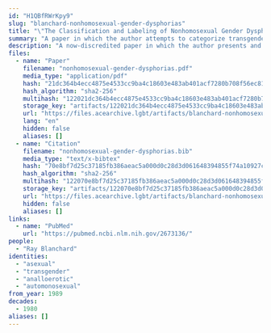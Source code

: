 ```yaml
---
id: "H1QBfRWrKpy9"
slug: "blanchard-nonhomosexual-gender-dysphorias"
title: "\"The Classification and Labeling of Nonhomosexual Gender Dysphorias\""
summary: "A paper in which the author attempts to categorize transgender people by their sexual orientation, including asexuals"
description: "A now-discredited paper in which the author presents and unsubstantiated typology of transgender people categorizing them by their sexual orientation. This typology includes \"analloerotics,\" who can be subclassified as \"automonosexual\" or \"asexual.\" (CW: transphobia, misgendering, pathologizing trans people, perpetuating stereotypes of trans people)"
files:
  - name: "Paper"
    filename: "nonhomosexual-gender-dysphorias.pdf"
    media_type: "application/pdf"
    hash: "21dc364b4ecc4875e4533cc9ba4c18603e483ab401acf7280b708f56ec811e91"
    hash_algorithm: "sha2-256"
    multihash: "122021dc364b4ecc4875e4533cc9ba4c18603e483ab401acf7280b708f56ec811e91"
    storage_key: "artifacts/122021dc364b4ecc4875e4533cc9ba4c18603e483ab401acf7280b708f56ec811e91"
    url: "https://files.acearchive.lgbt/artifacts/blanchard-nonhomosexual-gender-dysphorias/nonhomosexual-gender-dysphorias.pdf"
    lang: "en"
    hidden: false
    aliases: []
  - name: "Citation"
    filename: "nonhomosexual-gender-dysphorias.bib"
    media_type: "text/x-bibtex"
    hash: "70e8bf7d25c37185fb386aeac5a000d0c28d3d061648394855f74a10927cf967"
    hash_algorithm: "sha2-256"
    multihash: "122070e8bf7d25c37185fb386aeac5a000d0c28d3d061648394855f74a10927cf967"
    storage_key: "artifacts/122070e8bf7d25c37185fb386aeac5a000d0c28d3d061648394855f74a10927cf967"
    url: "https://files.acearchive.lgbt/artifacts/blanchard-nonhomosexual-gender-dysphorias/nonhomosexual-gender-dysphorias.bib"
    hidden: false
    aliases: []
links:
  - name: "PubMed"
    url: "https://pubmed.ncbi.nlm.nih.gov/2673136/"
people:
  - "Ray Blanchard"
identities:
  - "asexual"
  - "transgender"
  - "analloerotic"
  - "automonosexual"
from_year: 1989
decades:
  - 1980
aliases: []
---
```

